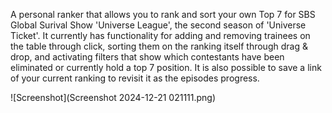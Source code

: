 A personal ranker that allows you to rank and sort your own Top 7 for SBS Global Surival Show 'Universe League', the second season of 'Universe Ticket'. It currently has functionality for adding and removing trainees on the table through click, sorting them on the ranking itself through drag & drop, and activating filters that show which contestants have been eliminated or currently hold a top 7 position. It is also possible to save a link of your current ranking to revisit it as the episodes progress. 

![Screenshot](Screenshot 2024-12-21 021111.png)
